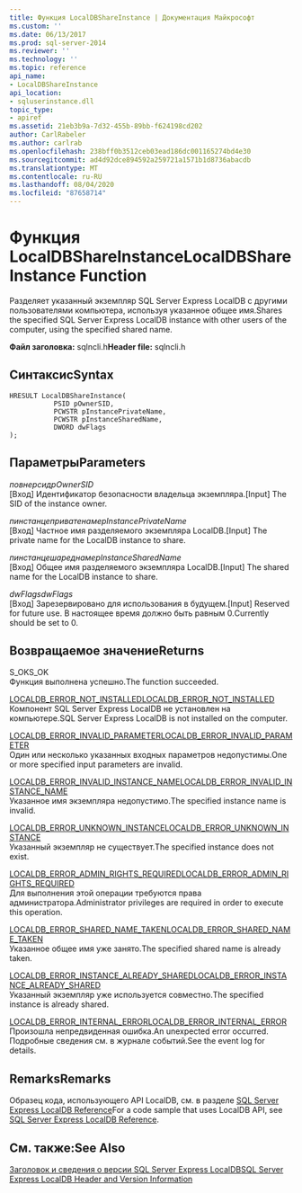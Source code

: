 ```yaml
---
title: Функция LocalDBShareInstance | Документация Майкрософт
ms.custom: ''
ms.date: 06/13/2017
ms.prod: sql-server-2014
ms.reviewer: ''
ms.technology: ''
ms.topic: reference
api_name:
- LocalDBShareInstance
api_location:
- sqluserinstance.dll
topic_type:
- apiref
ms.assetid: 21eb3b9a-7d32-455b-89bb-f624198cd202
author: CarlRabeler
ms.author: carlrab
ms.openlocfilehash: 238bff0b3512ceb03ead186dc001165274bd4e30
ms.sourcegitcommit: ad4d92dce894592a259721a1571b1d8736abacdb
ms.translationtype: MT
ms.contentlocale: ru-RU
ms.lasthandoff: 08/04/2020
ms.locfileid: "87658714"
---
```

# <a name="localdbshareinstance-function"></a><span data-ttu-id="d4a52-102">Функция LocalDBShareInstance</span><span class="sxs-lookup"><span data-stu-id="d4a52-102">LocalDBShareInstance Function</span></span>
  <span data-ttu-id="d4a52-103">Разделяет указанный экземпляр SQL Server Express LocalDB с другими пользователями компьютера, используя указанное общее имя.</span><span class="sxs-lookup"><span data-stu-id="d4a52-103">Shares the specified SQL Server Express LocalDB instance with other users of the computer, using the specified shared name.</span></span>  
  
 <span data-ttu-id="d4a52-104">**Файл заголовка:** sqlncli.h</span><span class="sxs-lookup"><span data-stu-id="d4a52-104">**Header file:** sqlncli.h</span></span>  
  
## <a name="syntax"></a><span data-ttu-id="d4a52-105">Синтаксис</span><span class="sxs-lookup"><span data-stu-id="d4a52-105">Syntax</span></span>  
  
```  
HRESULT LocalDBShareInstance(  
           PSID pOwnerSID,  
           PCWSTR pInstancePrivateName,  
           PCWSTR pInstanceSharedName,   
           DWORD dwFlags   
);  
```  
  
## <a name="parameters"></a><span data-ttu-id="d4a52-106">Параметры</span><span class="sxs-lookup"><span data-stu-id="d4a52-106">Parameters</span></span>  
 <span data-ttu-id="d4a52-107">*повнерсид*</span><span class="sxs-lookup"><span data-stu-id="d4a52-107">*pOwnerSID*</span></span>  
 <span data-ttu-id="d4a52-108">[Вход] Идентификатор безопасности владельца экземпляра.</span><span class="sxs-lookup"><span data-stu-id="d4a52-108">[Input] The SID of the instance owner.</span></span>  
  
 <span data-ttu-id="d4a52-109">*пинстанцеприватенаме*</span><span class="sxs-lookup"><span data-stu-id="d4a52-109">*pInstancePrivateName*</span></span>  
 <span data-ttu-id="d4a52-110">[Вход] Частное имя разделяемого экземпляра LocalDB.</span><span class="sxs-lookup"><span data-stu-id="d4a52-110">[Input] The private name for the LocalDB instance to share.</span></span>  
  
 <span data-ttu-id="d4a52-111">*пинстанцешареднаме*</span><span class="sxs-lookup"><span data-stu-id="d4a52-111">*pInstanceSharedName*</span></span>  
 <span data-ttu-id="d4a52-112">[Вход] Общее имя разделяемого экземпляра LocalDB.</span><span class="sxs-lookup"><span data-stu-id="d4a52-112">[Input] The shared name for the LocalDB instance to share.</span></span>  
  
 <span data-ttu-id="d4a52-113">*dwFlags*</span><span class="sxs-lookup"><span data-stu-id="d4a52-113">*dwFlags*</span></span>  
 <span data-ttu-id="d4a52-114">[Вход] Зарезервировано для использования в будущем.</span><span class="sxs-lookup"><span data-stu-id="d4a52-114">[Input] Reserved for future use.</span></span> <span data-ttu-id="d4a52-115">В настоящее время должно быть равным 0.</span><span class="sxs-lookup"><span data-stu-id="d4a52-115">Currently should be set to 0.</span></span>  
  
## <a name="returns"></a><span data-ttu-id="d4a52-116">Возвращаемое значение</span><span class="sxs-lookup"><span data-stu-id="d4a52-116">Returns</span></span>  
 <span data-ttu-id="d4a52-117">S_OK</span><span class="sxs-lookup"><span data-stu-id="d4a52-117">S_OK</span></span>  
 <span data-ttu-id="d4a52-118">Функция выполнена успешно.</span><span class="sxs-lookup"><span data-stu-id="d4a52-118">The function succeeded.</span></span>  
  
 [<span data-ttu-id="d4a52-119">LOCALDB_ERROR_NOT_INSTALLED</span><span class="sxs-lookup"><span data-stu-id="d4a52-119">LOCALDB_ERROR_NOT_INSTALLED</span></span>](../express-localdb-error-messages/localdb-error-not-installed.md)  
 <span data-ttu-id="d4a52-120">Компонент SQL Server Express LocalDB не установлен на компьютере.</span><span class="sxs-lookup"><span data-stu-id="d4a52-120">SQL Server Express LocalDB is not installed on the computer.</span></span>  
  
 [<span data-ttu-id="d4a52-121">LOCALDB_ERROR_INVALID_PARAMETER</span><span class="sxs-lookup"><span data-stu-id="d4a52-121">LOCALDB_ERROR_INVALID_PARAMETER</span></span>](../express-localdb-error-messages/localdb-error-invalid-parameter.md)  
 <span data-ttu-id="d4a52-122">Один или несколько указанных входных параметров недопустимы.</span><span class="sxs-lookup"><span data-stu-id="d4a52-122">One or more specified input parameters are invalid.</span></span>  
  
 [<span data-ttu-id="d4a52-123">LOCALDB_ERROR_INVALID_INSTANCE_NAME</span><span class="sxs-lookup"><span data-stu-id="d4a52-123">LOCALDB_ERROR_INVALID_INSTANCE_NAME</span></span>](../express-localdb-error-messages/localdb-error-invalid-instance-name.md)  
 <span data-ttu-id="d4a52-124">Указанное имя экземпляра недопустимо.</span><span class="sxs-lookup"><span data-stu-id="d4a52-124">The specified instance name is invalid.</span></span>  
  
 [<span data-ttu-id="d4a52-125">LOCALDB_ERROR_UNKNOWN_INSTANCE</span><span class="sxs-lookup"><span data-stu-id="d4a52-125">LOCALDB_ERROR_UNKNOWN_INSTANCE</span></span>](../express-localdb-error-messages/localdb-error-unknown-instance.md)  
 <span data-ttu-id="d4a52-126">Указанный экземпляр не существует.</span><span class="sxs-lookup"><span data-stu-id="d4a52-126">The specified instance does not exist.</span></span>  
  
 [<span data-ttu-id="d4a52-127">LOCALDB_ERROR_ADMIN_RIGHTS_REQUIRED</span><span class="sxs-lookup"><span data-stu-id="d4a52-127">LOCALDB_ERROR_ADMIN_RIGHTS_REQUIRED</span></span>](../express-localdb-error-messages/localdb-error-admin-rights-required.md)  
 <span data-ttu-id="d4a52-128">Для выполнения этой операции требуются права администратора.</span><span class="sxs-lookup"><span data-stu-id="d4a52-128">Administrator privileges are required in order to execute this operation.</span></span>  
  
 [<span data-ttu-id="d4a52-129">LOCALDB_ERROR_SHARED_NAME_TAKEN</span><span class="sxs-lookup"><span data-stu-id="d4a52-129">LOCALDB_ERROR_SHARED_NAME_TAKEN</span></span>](../express-localdb-error-messages/localdb-error-shared-name-taken.md)  
 <span data-ttu-id="d4a52-130">Указанное общее имя уже занято.</span><span class="sxs-lookup"><span data-stu-id="d4a52-130">The specified shared name is already taken.</span></span>  
  
 [<span data-ttu-id="d4a52-131">LOCALDB_ERROR_INSTANCE_ALREADY_SHARED</span><span class="sxs-lookup"><span data-stu-id="d4a52-131">LOCALDB_ERROR_INSTANCE_ALREADY_SHARED</span></span>](../express-localdb-error-messages/localdb-error-instance-already-shared.md)  
 <span data-ttu-id="d4a52-132">Указанный экземпляр уже используется совместно.</span><span class="sxs-lookup"><span data-stu-id="d4a52-132">The specified instance is already shared.</span></span>  
  
 [<span data-ttu-id="d4a52-133">LOCALDB_ERROR_INTERNAL_ERROR</span><span class="sxs-lookup"><span data-stu-id="d4a52-133">LOCALDB_ERROR_INTERNAL_ERROR</span></span>](../express-localdb-error-messages/localdb-error-internal-error.md)  
 <span data-ttu-id="d4a52-134">Произошла непредвиденная ошибка.</span><span class="sxs-lookup"><span data-stu-id="d4a52-134">An unexpected error occurred.</span></span> <span data-ttu-id="d4a52-135">Подробные сведения см. в журнале событий.</span><span class="sxs-lookup"><span data-stu-id="d4a52-135">See the event log for details.</span></span>  
  
## <a name="remarks"></a><span data-ttu-id="d4a52-136">Remarks</span><span class="sxs-lookup"><span data-stu-id="d4a52-136">Remarks</span></span>  
 <span data-ttu-id="d4a52-137">Образец кода, использующего API LocalDB, см. в разделе [SQL Server Express LocalDB Reference](../sql-server-express-localdb-reference.md)</span><span class="sxs-lookup"><span data-stu-id="d4a52-137">For a code sample that uses LocalDB API, see [SQL Server Express LocalDB Reference](../sql-server-express-localdb-reference.md).</span></span>  
  
## <a name="see-also"></a><span data-ttu-id="d4a52-138">См. также:</span><span class="sxs-lookup"><span data-stu-id="d4a52-138">See Also</span></span>  
 [<span data-ttu-id="d4a52-139">Заголовок и сведения о версии SQL Server Express LocalDB</span><span class="sxs-lookup"><span data-stu-id="d4a52-139">SQL Server Express LocalDB Header and Version Information</span></span>](sql-server-express-localdb-header-and-version-information.md)  
  
  
